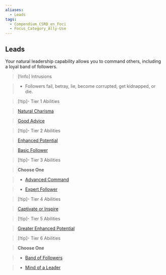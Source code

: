 ```yaml
---
aliases:
  - Leads
tags:
  - Compendium_CSRD_en_Foci
  - Focus_Category_Ally-Use
---
```

  
    
## Leads    
Your natural leadership capability allows you to command others, including a loyal band of followers.    
  
>[!info] Intrusions    
>- Followers fail, betray, lie, become corrupted, get kidnapped, or die.    
  
  
>[!tip]- Tier 1 Abilities    
> [Natural Charisma](Natural-Charisma.md)    
> [Good Advice](Good-Advice.md)    
  
  
>[!tip]- Tier 2 Abilities    
> [Enhanced Potential](Enhanced-Potential.md)    
> [Basic Follower](Basic-Follower.md)    
  
  
>[!tip]- Tier 3 Abilities    
> **Choose One**    
>- [Advanced Command](Advanced-Command.md)    
>- [Expert Follower](Expert-Follower.md)    
  
  
>[!tip]- Tier 4 Abilities    
> [Captivate or Inspire](Captivate-or-Inspire.md)    
  
  
>[!tip]- Tier 5 Abilities    
> [Greater Enhanced Potential](Greater-Enhanced-Potential.md)    
  
  
>[!tip]- Tier 6 Abilities    
> **Choose One**    
>- [Band of Followers](Band-of-Followers.md)    
>- [Mind of a Leader](Mind-of-a-Leader.md)